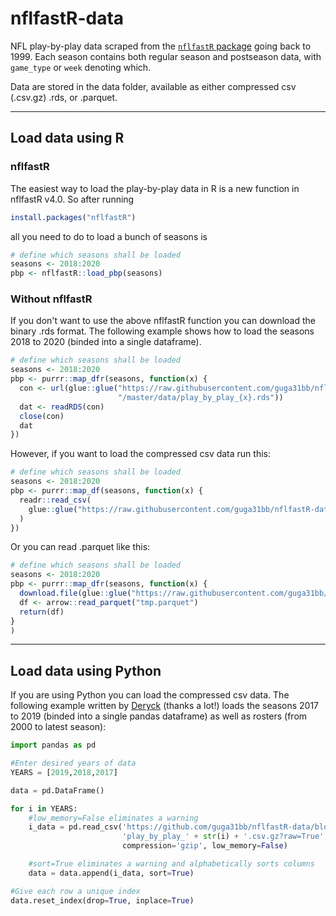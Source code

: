 # nflfastR-data
NFL play-by-play data scraped from the [`nflfastR` package](https://github.com/mrcaseb/nflfastR) going back to 1999. Each season contains both regular season and postseason data, with `game_type` or `week` denoting which.

Data are stored in the data folder, available as either compressed csv (.csv.gz) .rds, or .parquet.

___

## Load data using R

### nflfastR

The easiest way to load the play-by-play data in R is a new function in nflfastR v4.0. So after running

```r
install.packages("nflfastR")
```

all you need to do to load a bunch of seasons is

```r
# define which seasons shall be loaded
seasons <- 2018:2020
pbp <- nflfastR::load_pbp(seasons)
```

### Without nflfastR

If you don't want to use the above nflfastR function you can download the binary .rds format. The following example shows how to load the seasons 2018 to 2020 (binded into a single dataframe).

```R
# define which seasons shall be loaded
seasons <- 2018:2020
pbp <- purrr::map_dfr(seasons, function(x) {
  con <- url(glue::glue("https://raw.githubusercontent.com/guga31bb/nflfastR-data",
                        "/master/data/play_by_play_{x}.rds"))
  dat <- readRDS(con)
  close(con)
  dat
})

```

However, if you want to load the compressed csv data run this:
```R
# define which seasons shall be loaded
seasons <- 2018:2020
pbp <- purrr::map_df(seasons, function(x) {
  readr::read_csv(
    glue::glue("https://raw.githubusercontent.com/guga31bb/nflfastR-data/master/data/play_by_play_{x}.csv.gz")
  )
})
```

Or you can read .parquet like this:
```R
# define which seasons shall be loaded
seasons <- 2018:2020
pbp <- purrr::map_dfr(seasons, function(x) {
  download.file(glue::glue("https://raw.githubusercontent.com/guga31bb/nflfastR-data/master/data/play_by_play_{x}.parquet"), "tmp.parquet")
  df <- arrow::read_parquet("tmp.parquet")
  return(df)
}
)
```

___

## Load data using Python

If you are using Python you can load the compressed csv data. The following example written by [Deryck](https://twitter.com/Deryck_SG) (thanks a lot!) loads the seasons 2017 to 2019 (binded into a single pandas dataframe) as well as rosters (from 2000 to latest season):
```Python
import pandas as pd 

#Enter desired years of data
YEARS = [2019,2018,2017]

data = pd.DataFrame()

for i in YEARS:  
    #low_memory=False eliminates a warning
    i_data = pd.read_csv('https://github.com/guga31bb/nflfastR-data/blob/master/data/' \
                         'play_by_play_' + str(i) + '.csv.gz?raw=True',
                         compression='gzip', low_memory=False)

    #sort=True eliminates a warning and alphabetically sorts columns
    data = data.append(i_data, sort=True)

#Give each row a unique index
data.reset_index(drop=True, inplace=True)

```
